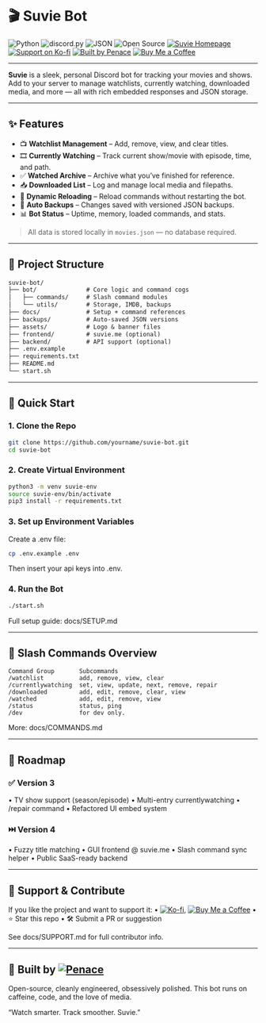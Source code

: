 # 🎬 Suvie Bot

![Python](https://img.shields.io/badge/Python-3.11-blue?style=for-the-badge&logo=python&logoColor=white)
![discord.py](https://img.shields.io/badge/discord.py-2.3.2-5865F2?style=for-the-badge&logo=discord&logoColor=white)
![JSON](https://img.shields.io/badge/JSON%20Storage-Lightgrey?style=for-the-badge&logo=json&logoColor=black)
![Open Source](https://img.shields.io/badge/Open%20Source-MIT-green?style=for-the-badge)
[![Suvie Homepage](https://img.shields.io/badge/Visit-suvie.me-orange?style=for-the-badge)](https://suvie.me)
[![Support on Ko-fi](https://img.shields.io/badge/Support-Ko--fi-ff2d84?style=for-the-badge&logo=ko-fi&logoColor=white)](https://ko-fi.com/penace)
[![Built by Penace](https://img.shields.io/badge/Built%20by-Penace-4e5fff?style=for-the-badge)](https://penace.org)
[![Buy Me a Coffee](https://img.shields.io/badge/Buy%20Me%20a%20Coffee-FFDD00?style=for-the-badge&logo=buy-me-a-coffee&logoColor=black)](https://buymeacoffee.com/penace)

---

**Suvie** is a sleek, personal Discord bot for tracking your movies and shows.  
Add to your server to manage watchlists, currently watching, downloaded media, and more — all with rich embedded responses and JSON storage.

---

## ✨ Features

- 📺 **Watchlist Management** – Add, remove, view, and clear titles.
- 🎞️ **Currently Watching** – Track current show/movie with episode, time, and path.
- ✅ **Watched Archive** – Archive what you’ve finished for reference.
- 📥 **Downloaded List** – Log and manage local media and filepaths.
- 🔁 **Dynamic Reloading** – Reload commands without restarting the bot.
- 💾 **Auto Backups** – Changes saved with versioned JSON backups.
- 📊 **Bot Status** – Uptime, memory, loaded commands, and stats.

> All data is stored locally in `movies.json` — no database required.

---

## 🧠 Project Structure

```txt
suvie-bot/
├── bot/              # Core logic and command cogs
│   ├── commands/     # Slash command modules
│   └── utils/        # Storage, IMDB, backups
├── docs/             # Setup + command references
├── backups/          # Auto-saved JSON versions
├── assets/           # Logo & banner files
├── frontend/         # suvie.me (optional)
├── backend/          # API support (optional)
├── .env.example
├── requirements.txt
├── README.md
└── start.sh
```
---
## 🚀 Quick Start

### 1. Clone the Repo

```bash
git clone https://github.com/yourname/suvie-bot.git
cd suvie-bot
```
### 2. Create Virtual Environment

```bash
python3 -m venv suvie-env
source suvie-env/bin/activate
pip3 install -r requirements.txt
```

### 3. Set up Environment Variables

Create a .env file:
```bash
cp .env.example .env
```
Then insert your api keys into .env.

### 4. Run the Bot

```bash
./start.sh
```
Full setup guide: docs/SETUP.md

---

## 🧾 Slash Commands Overview
```text
Command Group       Subcommands
/watchlist          add, remove, view, clear
/currentlywatching  set, view, update, next, remove, repair
/downloaded         add, edit, remove, clear, view
/watched            add, edit, remove, view
/status             status, ping
/dev                for dev only. 
```
More: docs/COMMANDS.md

---

## 📌 Roadmap

### ✅ Version 3

•	TV show support (season/episode)
•	Multi-entry currentlywatching
•	/repair command
•	Refactored UI embed system

### ⏭️ Version 4
•	Fuzzy title matching
•	GUI frontend @ suvie.me
•	Slash command sync helper
•	Public SaaS-ready backend

---

## 💖 Support & Contribute

If you like the project and want to support it:
•	[![Ko-fi](https://ko-fi.com/img/githubbutton_sm.svg)](https://ko-fi.com/P5P51DOQ6D), [![Buy Me a Coffee](https://img.shields.io/badge/Buy%20Me%20a%20Coffee-FFDD00?style=for-the-badge&logo=buy-me-a-coffee&logoColor=black)](https://buymeacoffee.com/penace)
•	⭐ Star this repo
•	🛠️ Submit a PR or suggestion

See docs/SUPPORT.md for full contributor info.

---

## 🖤 Built by [![Penace](https://img.shields.io/badge/Built%20by-Penace-4e5fff?style=for-the-badge)](https://penace.org)

Open-source, cleanly engineered, obsessively polished.
This bot runs on caffeine, code, and the love of media.

“Watch smarter. Track smoother. Suvie.”
